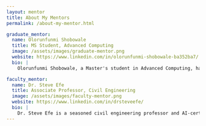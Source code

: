 ```yaml
---
layout: mentor
title: About My Mentors
permalink: /about-my-mentor.html

graduate_mentor:
  name: Olorunfunmi Shobowale
  title: MS Student, Advanced Computing
  image: /assets/images/graduate-mentor.png
  website: https://www.linkedin.com/in/olorunfunmi-shobowale-ba352ba7/
  bio: |
    Olorunfunmi Shobowale, a Master's student in Advanced Computing, has a strong background in Information and Technology Development. His experience includes leading research projects and supervising undergraduate computer science students at Morgan State University during half-adder lab experiments, which involved evaluating logic and circuit connections. Additionally, he participated in a lab experiment focused on enhancing student motivation and learning outcomes by utilizing TDS sensors, pH sensors, and Arduino Uno to analyze scientific samples. Beyond the lab, Olorunfunmi has participated in international conferences and worked on many paper publications and presentations.  

faculty_mentor:
  name: Dr. Steve Efe
  title: Associate Professor, Civil Engineering
  image: /assets/images/faculty-mentor.png
  website: https://www.linkedin.com/in/drsteveefe/
  bio: |
    Dr. Steve Efe is a seasoned civil engineering professor and AI-certified scientist with more than 15 years of experience in research, education, and innovative infrastructure solutions. His expertise is in smart infrastructure design, transportation systems, and sustainable urban development, with a particular emphasis on leveraging AI, machine learning, and advanced materials to improve infrastructure resilience and longevity. Currently, he is at the forefront of efforts to create hybrid biomimetic adhesives for revitalizing aging infrastructures and applying AI-driven strategies to enhance sustainability in infrastructure systems. Dr. Steve is dedicated to mentoring the next generation of engineers. He has developed mentoring programs aimed at supporting students, helping them excel in STEM fields in engineering and technology. Additionally, he collaborates with industry leaders and academic institutions to design engineering curricula that incorporate real-world problem-solving skills.
---
```

 
